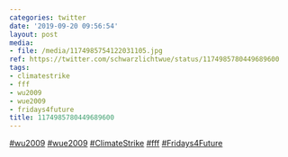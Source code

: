 ```yaml
---
categories: twitter
date: '2019-09-20 09:56:54'
layout: post
media:
- file: /media/1174985754122031105.jpg
ref: https://twitter.com/schwarzlichtwue/status/1174985780449689600
tags:
- climatestrike
- fff
- wu2009
- wue2009
- fridays4future
title: 1174985780449689600
---
```

[#wu2009](/t/wu2009) [#wue2009](/t/wue2009) [#ClimateStrike](/t/climatestrike) [#fff](/t/fff) [#Fridays4Future](/t/fridays4future) 